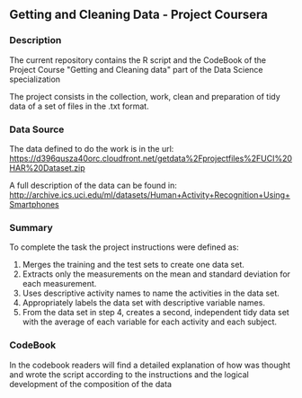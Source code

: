 ## Getting and Cleaning Data - Project Coursera

### Description

The current repository contains the R script and the CodeBook of the Project Course "Getting and Cleaning data" part of the Data Science specialization

The project consists in the collection, work, clean and preparation of tidy data of a set of files in the .txt format.

### Data Source

The data defined to do the work is in the url: https://d396qusza40orc.cloudfront.net/getdata%2Fprojectfiles%2FUCI%20HAR%20Dataset.zip

A full description of the data can be found in:
http://archive.ics.uci.edu/ml/datasets/Human+Activity+Recognition+Using+Smartphones 

### Summary

To complete the task the project instructions were defined as:
 
1. Merges the training and the test sets to create one data set.
2. Extracts only the measurements on the mean and standard deviation for each measurement. 
3. Uses descriptive activity names to name the activities in the data set.
4. Appropriately labels the data set with descriptive variable names. 
5. From the data set in step 4, creates a second, independent tidy data set with the average of each 
variable for each activity and each subject.

### CodeBook

In the codebook readers will find a detailed explanation of how was thought and wrote the script according to the instructions and the logical development of the composition of the data




